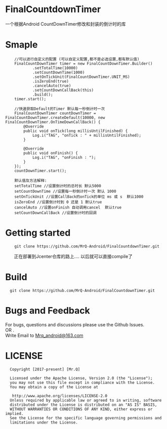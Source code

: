 # FinalCountdownTimer
一个根据Android CountDownTimer修改和封装的倒计时的库

# Smaple
        
        //可以进行自定义的配置 (可以自定义配置,都不是必选设置,都有默认值)
        FinalCountDownTimer timer = new FinalCountDownTimer.Builder()
                .setTotalTime(10000) 
                .setCountDownTime(1000) 
                .setOnTickUnit(FinalCountDownTimer.UNIT_MS) 
                .isZeroEnd(true) 
                .cancelAuto(true) 
                .setCountDownCallBack(this) 
                .build();
        timer.start();

        //快速获取Default的Timer 默认每一秒倒计时一次
        FinalCountDownTimer countDownTimer = FinalCountDownTimer.createDefault(10000, new FinalCountDownTimer.OnTimeDownCallBack() {
            @Override
            public void onTick(long millisUntilFinished) {
                Log.i("TAG", "onTick : " + millisUntilFinished);
            }

            @Override
            public void onFinish() {
                Log.i("TAG", "onFinish : ");
            }
        });
        countDownTimer.start();
        
        默认值及方法解释:    
        setTotalTime //设置倒计时的总时长 默认5000
        setCountDownTime //设置每一秒倒计时一次 默认 1000
        setOnTickUnit //设置CallBack的onTick的单位 ms 或 s  默认1000
        isZeroEnd //设置倒计时到 0 还是 1 默认true
        cancelAuto //设置onFinish 自动调用cancel  默认true
        setCountDownCallBack //设置倒计时的回调

# Getting started
        git clone https://github.com/MrQ-Android/FinalCountdownTimer.git
        正在部署到Jcenter仓库的路上.... 以后就可以直接compile了

# Build
      git clone https://github.com/MrQ-Android/FinalCountdownTimer.git

# Bugs and Feedback
For bugs, questions and discussions please use the Github Issues.  
OR .    
Write Email to Mrq_android@163.com

# LICENSE
      Copyright [2017-present] [Mr.Q]

      Licensed under the Apache License, Version 2.0 (the "License");
      you may not use this file except in compliance with the License.
      You may obtain a copy of the License at

       http://www.apache.org/licenses/LICENSE-2.0
      Unless required by applicable law or agreed to in writing, software
      distributed under the License is distributed on an "AS IS" BASIS,
      WITHOUT WARRANTIES OR CONDITIONS OF ANY KIND, either express or implied.
      See the License for the specific language governing permissions and
      limitations under the License.


